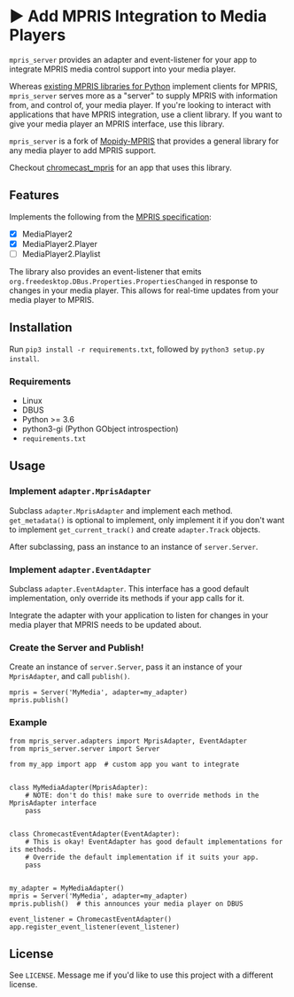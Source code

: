 # ▶️ Add MPRIS Integration to Media Players
`mpris_server` provides an adapter and event-listener for your app to integrate MPRIS media control support into your media player.

Whereas [existing MPRIS libraries for Python](https://github.com/hugosenari/mpris2) implement clients for MPRIS, `mpris_server` serves more as a "server" to supply MPRIS with information from, and control of, your media player. If you're looking to interact with applications that have MPRIS integration, use a client library. If you want to give your media player an MPRIS interface, use this library.

`mpris_server` is a fork of [Mopidy-MPRIS](https://github.com/mopidy/mopidy-mpris) that provides a general library for any media player to add MPRIS support.

Checkout [chromecast_mpris](https://github.com/alexdelorenzo/chromecast_mpris) for an app that uses this library.

## Features
Implements the following from the [MPRIS specification](https://specifications.freedesktop.org/mpris-spec/2.2/):
  * [x] MediaPlayer2
  * [x] MediaPlayer2.Player
  * [ ] MediaPlayer2.Playlist
  
The library also provides an event-listener that emits `org.freedesktop.DBus.Properties.PropertiesChanged` in response to changes in your media player. This allows for real-time updates from your media player to MPRIS.

## Installation
Run `pip3 install -r requirements.txt`, followed by `python3 setup.py install`. 

### Requirements
 - Linux
 - DBUS
 - Python >= 3.6
 - python3-gi (Python GObject introspection)
 - `requirements.txt`

## Usage
### Implement `adapter.MprisAdapter`
Subclass `adapter.MprisAdapter` and implement each method. `get_metadata()` is optional to implement, only implement it if you don't want to implement `get_current_track()` and create `adapter.Track` objects.

After subclassing, pass an instance to an instance of `server.Server`.

### Implement `adapter.EventAdapter`
Subclass `adapter.EventAdapter`. This interface has a good default implementation, only override its methods if your app calls for it.

Integrate the adapter with your application to listen for changes in your media player that MPRIS needs to be updated about.

### Create the Server and Publish!
Create an instance of `server.Server`, pass it an instance of your `MprisAdapter`, and call `publish()`.

```python3
mpris = Server('MyMedia', adapter=my_adapter)
mpris.publish() 
```

### Example
```python3
from mpris_server.adapters import MprisAdapter, EventAdapter
from mpris_server.server import Server

from my_app import app  # custom app you want to integrate


class MyMediaAdapter(MprisAdapter):
    # NOTE: don't do this! make sure to override methods in the MprisAdapter interface
    pass


class ChromecastEventAdapter(EventAdapter):
    # This is okay! EventAdapter has good default implementations for its methods.
    # Override the default implementation if it suits your app.
    pass


my_adapter = MyMediaAdapter()
mpris = Server('MyMedia', adapter=my_adapter)
mpris.publish()  # this announces your media player on DBUS

event_listener = ChromecastEventAdapter()
app.register_event_listener(event_listener)
```

## License
See `LICENSE`. Message me if you'd like to use this project with a different license.
